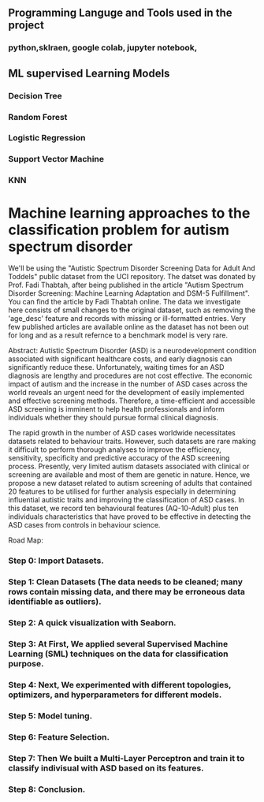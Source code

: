 
## Programming Languge and Tools used in the project 
### python,sklraen, google colab, jupyter notebook,
## ML supervised Learning Models 
### Decision Tree
### Random Forest
### Logistic Regression
### Support Vector Machine
### KNN
# Machine learning approaches to the classification problem for autism spectrum disorder
We'll be using the "Autistic Spectrum Disorder Screening Data for Adult And Toddels" public dataset from the UCI repository. The datset was donated by Prof. Fadi Thabtah, after being published in the article "Autism Spectrum Disorder Screening: Machine Learning Adaptation and DSM-5 Fulfillment". You can find the article by Fadi Thabtah online. The data we investigate here consists of small changes to the original dataset, such as removing the 'age_desc' feature and records with missing or ill-formatted entries. Very few published articles are available online as the dataset has not been out for long and as a result refernce to a benchmark model is very rare.

Abstract: Autistic Spectrum Disorder (ASD) is a neurodevelopment condition associated with significant healthcare costs, and early diagnosis can significantly reduce these. Unfortunately, waiting times for an ASD diagnosis are lengthy and procedures are not cost effective. The economic impact of autism and the increase in the number of ASD cases across the world reveals an urgent need for the development of easily implemented and effective screening methods. Therefore, a time-efficient and accessible ASD screening is imminent to help health professionals and inform individuals whether they should pursue formal clinical diagnosis.

The rapid growth in the number of ASD cases worldwide necessitates datasets related to behaviour traits. However, such datasets are rare making it difficult to perform thorough analyses to improve the efficiency, sensitivity, specificity and predictive accuracy of the ASD screening process. Presently, very limited autism datasets associated with clinical or screening are available and most of them are genetic in nature. Hence, we propose a new dataset related to autism screening of adults that contained 20 features to be utilised for further analysis especially in determining influential autistic traits and improving the classification of ASD cases. In this dataset, we record ten behavioural features (AQ-10-Adult) plus ten individuals characteristics that have proved to be effective in detecting the ASD cases from controls in behaviour science.

Road Map:
### Step 0: Import Datasets.

### Step 1: Clean Datasets (The data needs to be cleaned; many rows contain missing data, and there may be erroneous data identifiable as outliers).

### Step 2: A quick visualization with Seaborn.

### Step 3: At First, We applied several Supervised Machine Learning (SML) techniques on the data for classification purpose.

### Step 4: Next, We experimented with different topologies, optimizers, and hyperparameters for different models.

### Step 5: Model tuning.

### Step 6: Feature Selection.

### Step 7: Then We built a Multi-Layer Perceptron and train it to classify indivisual with ASD based on its features.

### Step 8: Conclusion.

